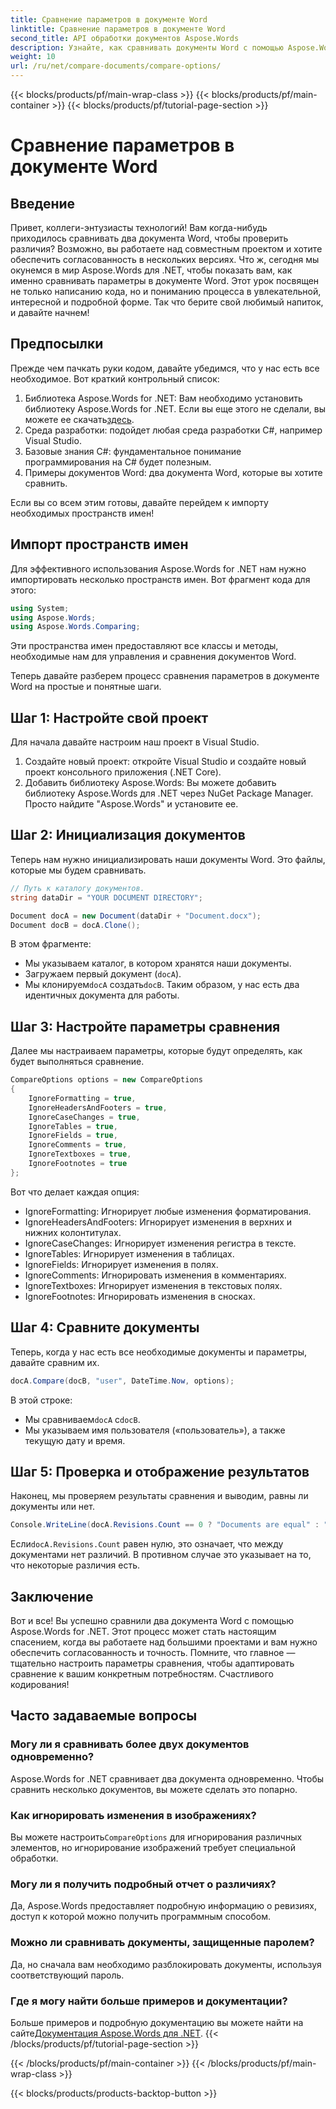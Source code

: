 ```yaml
---
title: Сравнение параметров в документе Word
linktitle: Сравнение параметров в документе Word
second_title: API обработки документов Aspose.Words
description: Узнайте, как сравнивать документы Word с помощью Aspose.Words для .NET с помощью нашего пошагового руководства. Обеспечьте согласованность документов без усилий.
weight: 10
url: /ru/net/compare-documents/compare-options/
---
```


{{< blocks/products/pf/main-wrap-class >}}
{{< blocks/products/pf/main-container >}}
{{< blocks/products/pf/tutorial-page-section >}}

# Сравнение параметров в документе Word

## Введение

Привет, коллеги-энтузиасты технологий! Вам когда-нибудь приходилось сравнивать два документа Word, чтобы проверить различия? Возможно, вы работаете над совместным проектом и хотите обеспечить согласованность в нескольких версиях. Что ж, сегодня мы окунемся в мир Aspose.Words для .NET, чтобы показать вам, как именно сравнивать параметры в документе Word. Этот урок посвящен не только написанию кода, но и пониманию процесса в увлекательной, интересной и подробной форме. Так что берите свой любимый напиток, и давайте начнем!

## Предпосылки

Прежде чем пачкать руки кодом, давайте убедимся, что у нас есть все необходимое. Вот краткий контрольный список:

1.  Библиотека Aspose.Words for .NET: Вам необходимо установить библиотеку Aspose.Words for .NET. Если вы еще этого не сделали, вы можете ее скачать[здесь](https://releases.aspose.com/words/net/).
2. Среда разработки: подойдет любая среда разработки C#, например Visual Studio.
3. Базовые знания C#: фундаментальное понимание программирования на C# будет полезным.
4. Примеры документов Word: два документа Word, которые вы хотите сравнить.

Если вы со всем этим готовы, давайте перейдем к импорту необходимых пространств имен!

## Импорт пространств имен

Для эффективного использования Aspose.Words for .NET нам нужно импортировать несколько пространств имен. Вот фрагмент кода для этого:

```csharp
using System;
using Aspose.Words;
using Aspose.Words.Comparing;
```

Эти пространства имен предоставляют все классы и методы, необходимые нам для управления и сравнения документов Word.

Теперь давайте разберем процесс сравнения параметров в документе Word на простые и понятные шаги.

## Шаг 1: Настройте свой проект

Для начала давайте настроим наш проект в Visual Studio.

1. Создайте новый проект: откройте Visual Studio и создайте новый проект консольного приложения (.NET Core).
2. Добавить библиотеку Aspose.Words: Вы можете добавить библиотеку Aspose.Words для .NET через NuGet Package Manager. Просто найдите "Aspose.Words" и установите ее.

## Шаг 2: Инициализация документов

Теперь нам нужно инициализировать наши документы Word. Это файлы, которые мы будем сравнивать.

```csharp
// Путь к каталогу документов.
string dataDir = "YOUR DOCUMENT DIRECTORY";

Document docA = new Document(dataDir + "Document.docx");
Document docB = docA.Clone();
```

В этом фрагменте:
- Мы указываем каталог, в котором хранятся наши документы.
- Загружаем первый документ (`docA`).
-  Мы клонируем`docA` создать`docB`. Таким образом, у нас есть два идентичных документа для работы.

## Шаг 3: Настройте параметры сравнения

Далее мы настраиваем параметры, которые будут определять, как будет выполняться сравнение.

```csharp
CompareOptions options = new CompareOptions
{
	IgnoreFormatting = true,
	IgnoreHeadersAndFooters = true,
	IgnoreCaseChanges = true,
	IgnoreTables = true,
	IgnoreFields = true,
	IgnoreComments = true,
	IgnoreTextboxes = true,
	IgnoreFootnotes = true
};
```

Вот что делает каждая опция:
- IgnoreFormatting: Игнорирует любые изменения форматирования.
- IgnoreHeadersAndFooters: Игнорирует изменения в верхних и нижних колонтитулах.
- IgnoreCaseChanges: Игнорирует изменения регистра в тексте.
- IgnoreTables: Игнорирует изменения в таблицах.
- IgnoreFields: Игнорирует изменения в полях.
- IgnoreComments: Игнорировать изменения в комментариях.
- IgnoreTextboxes: Игнорирует изменения в текстовых полях.
- IgnoreFootnotes: Игнорировать изменения в сносках.

## Шаг 4: Сравните документы

Теперь, когда у нас есть все необходимые документы и параметры, давайте сравним их.

```csharp
docA.Compare(docB, "user", DateTime.Now, options);
```

В этой строке:
-  Мы сравниваем`docA` с`docB`.
- Мы указываем имя пользователя («пользователь»), а также текущую дату и время.

## Шаг 5: Проверка и отображение результатов

Наконец, мы проверяем результаты сравнения и выводим, равны ли документы или нет.

```csharp
Console.WriteLine(docA.Revisions.Count == 0 ? "Documents are equal" : "Documents are not equal");
```

 Если`docA.Revisions.Count` равен нулю, это означает, что между документами нет различий. В противном случае это указывает на то, что некоторые различия есть.

## Заключение

Вот и все! Вы успешно сравнили два документа Word с помощью Aspose.Words for .NET. Этот процесс может стать настоящим спасением, когда вы работаете над большими проектами и вам нужно обеспечить согласованность и точность. Помните, что главное — тщательно настроить параметры сравнения, чтобы адаптировать сравнение к вашим конкретным потребностям. Счастливого кодирования!

## Часто задаваемые вопросы

### Могу ли я сравнивать более двух документов одновременно?  
Aspose.Words for .NET сравнивает два документа одновременно. Чтобы сравнить несколько документов, вы можете сделать это попарно.

### Как игнорировать изменения в изображениях?  
 Вы можете настроить`CompareOptions` для игнорирования различных элементов, но игнорирование изображений требует специальной обработки.

### Могу ли я получить подробный отчет о различиях?  
Да, Aspose.Words предоставляет подробную информацию о ревизиях, доступ к которой можно получить программным способом.

### Можно ли сравнивать документы, защищенные паролем?  
Да, но сначала вам необходимо разблокировать документы, используя соответствующий пароль.

### Где я могу найти больше примеров и документации?  
 Больше примеров и подробную документацию вы можете найти на сайте[Документация Aspose.Words для .NET](https://reference.aspose.com/words/net/).
{{< /blocks/products/pf/tutorial-page-section >}}

{{< /blocks/products/pf/main-container >}}
{{< /blocks/products/pf/main-wrap-class >}}

{{< blocks/products/products-backtop-button >}}
